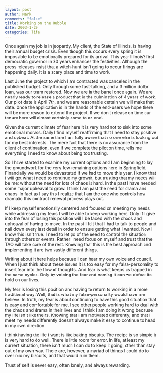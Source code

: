 ```yaml
--- 
layout: post
author: Mark
comments: "false"
title: Working on the Bubble
date: 2003-1-29
categories: life
---
```

Once again my job is in jeopardy. My client, the State of Illinois, is having their annual budget crisis.  Even though this occurs every spring it is impossible to be emotionally prepared for its arrival. This year Illinois? first democratic governor in 30 years enhances the festivities. Although the press releases insist that a witch-hunt isn't going to occur firings are happening daily. It is a scary place and time to work.

Last June the project to which I am contracted was canceled in the published budget. Only through some fast-talking, and a 3 million dollar loan, was our team restored. Now we are in the barrel once again. We are nearly ready to release a product that is the culmination of 4 years of work. Our pilot date is April 7th, and we are reasonable certain we will make that date. Once the application is in the hands of the end-users we hope there will be more reason to extend the project. If we don't release on time our tenure here will almost certainly come to an end.

Given the current climate of fear here it is very hard not to sink into some emotional morass. Daily I find myself reaffirming that I need to stay positive and upbeat. At the same time I am fully aware that no one else is looking out for my best interests. The mere fact that there is no assurance from the client of continuation, even if we complete the pilot on time, tells me everything I need to know about being too trusting.

So I have started to examine my current options and I am beginning to lay the groundwork for the very few remaining options here in Springfield. Financially we would be devastated if we had to move this year. I know that I will get what I need to continue my growth, but trusting that my needs will be met without the need for lots of chaos is hard. In the past I have needed some major upheaval to grow. I think I am past the need for drama and chaos. In fact as I say this I realize that I am the one who controls how dramatic this contract renewal process plays out.

If I keep myself emotionally centered and focused on meeting my needs while addressing my fears I will be able to keep working here. Only if I give into the fear of losing this position will I be faced with the chaos and upheaval of having to move. In the past I felt that I had to talk to people and nail down every last detail in order to ensure getting what I wanted. Now I know this isn't true. I need to let go of the need to control the situation through others or events. Rather I need focus on myself and trust that the TAO will take care of the rest. Knowing that this is the best approach and implementing it are two vastly different things.

Writing about it here helps because I can hear my own voice and council. When I just think about these issues it is too easy for my false-personality to insert fear into the flow of thoughts. And fear is what keeps us trapped in the same cycles. Only by voicing the fear and naming it can we defeat its hold on our lives.

My fear is losing this position and having to return to working in a more traditional way. Well, that is what my false-personality would have me believe. In truth, my fear is about continuing to have this good situation that is easy and comfortable for me. I see other people working hard to deal with the chaos and drama in their lives and I think I am doing it wrong because my life isn't like theirs. Knowing that I am motivated differently, and that I meet my needs differently doesn't always make it easy to continue to head in my own direction.

I think having the life I want is like baking biscuits. The recipe is so simple it is very hard to do well. There is little room for error. In life, at least my current situation, there isn't much I can do to keep it going, other than stay out of my own way. There are, however, a myriad of things I could do to over mix my biscuits, and that would ruin them.

Trust of self is never easy, often lonely, and always rewarding.
